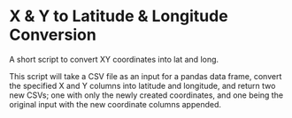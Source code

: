# X & Y to Latitude & Longitude Conversion

A short script to convert XY coordinates into lat and long.

This script will take a CSV file as an input for a pandas data frame, convert the specified X and Y columns into latitude and longitude, and return two new CSVs; one with only the newly created coordinates, and one being the original input with the new coordinate columns appended.
